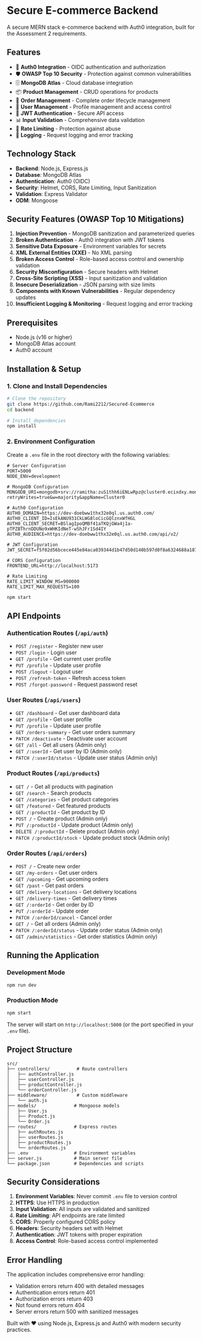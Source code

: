 # Secure E-commerce Backend

A secure MERN stack e-commerce backend with Auth0 integration, built for the Assessment 2 requirements.

## Features

- 🔐 **Auth0 Integration** - OIDC authentication and authorization
- 🛡️ **OWASP Top 10 Security** - Protection against common vulnerabilities
- 🗄️ **MongoDB Atlas** - Cloud database integration
- 📦 **Product Management** - CRUD operations for products
- 🛒 **Order Management** - Complete order lifecycle management
- 👤 **User Management** - Profile management and access control
- 🔑 **JWT Authentication** - Secure API access
- 📊 **Input Validation** - Comprehensive data validation
- 🚀 **Rate Limiting** - Protection against abuse
- 📝 **Logging** - Request logging and error tracking

## Technology Stack

- **Backend**: Node.js, Express.js
- **Database**: MongoDB Atlas
- **Authentication**: Auth0 (OIDC)
- **Security**: Helmet, CORS, Rate Limiting, Input Sanitization
- **Validation**: Express Validator
- **ODM**: Mongoose

## Security Features (OWASP Top 10 Mitigations)

1. **Injection Prevention** - MongoDB sanitization and parameterized queries
2. **Broken Authentication** - Auth0 integration with JWT tokens
3. **Sensitive Data Exposure** - Environment variables for secrets
4. **XML External Entities (XXE)** - No XML parsing
5. **Broken Access Control** - Role-based access control and ownership validation
6. **Security Misconfiguration** - Secure headers with Helmet
7. **Cross-Site Scripting (XSS)** - Input sanitization and validation
8. **Insecure Deserialization** - JSON parsing with size limits
9. **Components with Known Vulnerabilities** - Regular dependency updates
10. **Insufficient Logging & Monitoring** - Request logging and error tracking

## Prerequisites

- Node.js (v16 or higher)
- MongoDB Atlas account
- Auth0 account

## Installation & Setup

### 1. Clone and Install Dependencies

```bash
# Clone the repository
git clone https://github.com/Rami2212/Secured-Ecommerce
cd backend

# Install dependencies
npm install
```

### 2. Environment Configuration

Create a `.env` file in the root directory with the following variables:

```env
# Server Configuration
PORT=5000
NODE_ENV=development

# MongoDB Configuration
MONGODB_URI=mongodb+srv://ramitha:zuS1thh6iENLwRpz@cluster0.ecixdxy.mongodb.net/?retryWrites=true&w=majority&appName=Cluster0

# Auth0 Configuration
AUTH0_DOMAIN=https://dev-doebww1thx32e0ql.us.auth0.com/
AUTH0_CLIENT_ID=IsEkANU931CkLWG8loCicGQlznxWfHGL
AUTH0_CLIENT_SECRET=BSlagIpoQMBf41aTKQjGWa4j1a-pTPZBThrnDDUNo9xWHKIdNeT-wShJFr1Sd4IY
AUTH0_AUDIENCE=https://dev-doebww1thx32e0ql.us.auth0.com/api/v2/

# JWT Configuration
JWT_SECRET=f5f02d56bcece445e84aca039344d1b47d50d140b597d0f8a6324688a1876951f285e40e5bb9f755f71a6dd8da88da845292990cc0939593fcef5930beff5de9

# CORS Configuration
FRONTEND_URL=http://localhost:5173

# Rate Limiting
RATE_LIMIT_WINDOW_MS=900000
RATE_LIMIT_MAX_REQUESTS=100
```


```bash
npm start
```

## API Endpoints

### Authentication Routes (`/api/auth`)
- `POST /register` - Register new user
- `POST /login` - Login user
- `GET /profile` - Get current user profile
- `PUT /profile` - Update user profile
- `POST /logout` - Logout user
- `POST /refresh-token` - Refresh access token
- `POST /forgot-password` - Request password reset

### User Routes (`/api/users`)
- `GET /dashboard` - Get user dashboard data
- `GET /profile` - Get user profile
- `PUT /profile` - Update user profile
- `GET /orders-summary` - Get user orders summary
- `PATCH /deactivate` - Deactivate user account
- `GET /all` - Get all users (Admin only)
- `GET /:userId` - Get user by ID (Admin only)
- `PATCH /:userId/status` - Update user status (Admin only)

### Product Routes (`/api/products`)
- `GET /` - Get all products with pagination
- `GET /search` - Search products
- `GET /categories` - Get product categories
- `GET /featured` - Get featured products
- `GET /:productId` - Get product by ID
- `POST /` - Create product (Admin only)
- `PUT /:productId` - Update product (Admin only)
- `DELETE /:productId` - Delete product (Admin only)
- `PATCH /:productId/stock` - Update product stock (Admin only)

### Order Routes (`/api/orders`)
- `POST /` - Create new order
- `GET /my-orders` - Get user orders
- `GET /upcoming` - Get upcoming orders
- `GET /past` - Get past orders
- `GET /delivery-locations` - Get delivery locations
- `GET /delivery-times` - Get delivery times
- `GET /:orderId` - Get order by ID
- `PUT /:orderId` - Update order
- `PATCH /:orderId/cancel` - Cancel order
- `GET /` - Get all orders (Admin only)
- `PATCH /:orderId/status` - Update order status (Admin only)
- `GET /admin/statistics` - Get order statistics (Admin only)

## Running the Application

### Development Mode
```bash
npm run dev
```

### Production Mode
```bash
npm start
```

The server will start on `http://localhost:5000` (or the port specified in your `.env` file).

## Project Structure

```
src/
├── controllers/          # Route controllers
│   ├── authController.js
│   ├── userController.js
│   ├── productController.js
│   └── orderController.js
├── middleware/           # Custom middleware
│   └── auth.js
├── models/              # Mongoose models
│   ├── User.js
│   ├── Product.js
│   └── Order.js
├── routes/              # Express routes
│   ├── authRoutes.js
│   ├── userRoutes.js
│   ├── productRoutes.js
│   └── orderRoutes.js
├── .env                 # Environment variables
├── server.js            # Main server file
└── package.json         # Dependencies and scripts
```

## Security Considerations

1. **Environment Variables**: Never commit `.env` file to version control
2. **HTTPS**: Use HTTPS in production
3. **Input Validation**: All inputs are validated and sanitized
4. **Rate Limiting**: API endpoints are rate limited
5. **CORS**: Properly configured CORS policy
6. **Headers**: Security headers set with Helmet
7. **Authentication**: JWT tokens with proper expiration
8. **Access Control**: Role-based access control implemented

## Error Handling

The application includes comprehensive error handling:
- Validation errors return 400 with detailed messages
- Authentication errors return 401
- Authorization errors return 403
- Not found errors return 404
- Server errors return 500 with sanitized messages

Built with ❤️ using Node.js, Express.js and Auth0 with modern security practices.